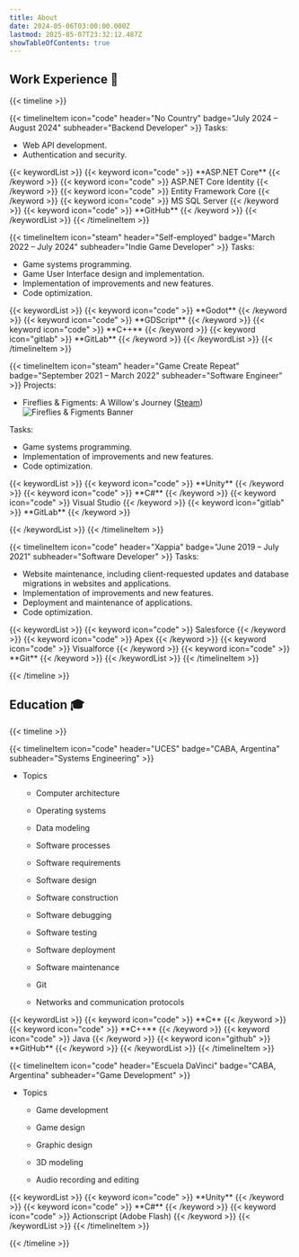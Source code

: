 ```yaml
---
title: About
date: 2024-05-06T03:00:00.000Z
lastmod: 2025-05-07T23:32:12.487Z
showTableOfContents: true
---
```

## Work Experience 💼

{{< timeline >}}

{{< timelineItem icon="code" header="No Country" badge="July 2024 – August 2024" subheader="Backend Developer" >}}
Tasks:
<ul>
    <li>Web API development.</li>
    <li>Authentication and security.</li>
</ul>
{{< keywordList >}}
    {{< keyword icon="code" >}} **ASP.NET Core** {{< /keyword >}}
    {{< keyword icon="code" >}} ASP.NET Core Identity {{< /keyword >}}
    {{< keyword icon="code" >}} Entity Framework Core {{< /keyword >}}
    {{< keyword icon="code" >}} MS SQL Server {{< /keyword >}}
    {{< keyword icon="code" >}} **GitHub** {{< /keyword >}}
{{< /keywordList >}}
{{< /timelineItem >}}

{{< timelineItem icon="steam" header="Self-employed" badge="March 2022 – July 2024" subheader="Indie Game Developer" >}}
Tasks:
<ul>
    <li>Game systems programming.</li>
    <li>Game User Interface design and implementation.</li>
    <li>Implementation of improvements and new features.</li>
    <li>Code optimization.</li>
</ul>
{{< keywordList >}}
    {{< keyword icon="code" >}} **Godot** {{< /keyword >}}
    {{< keyword icon="code" >}} **GDScript** {{< /keyword >}}
    {{< keyword icon="code" >}} **C++** {{< /keyword >}}
    {{< keyword icon="gitlab" >}} **GitLab** {{< /keyword >}}
{{< /keywordList >}}
{{< /timelineItem >}}

{{< timelineItem icon="steam" header="Game Create Repeat" badge="September 2021 – March 2022" subheader="Software Engineer" >}}
Projects:
<ul>
    <li>Fireflies & Figments: A Willow's Journey (<a href="https://store.steampowered.com/app/1853650/Fireflies__Figments_A_Willows_Journey/">Steam</a>)</li>
    <img alt="Fireflies & Figments Banner" src="https://shared.akamai.steamstatic.com/store_item_assets/steam/apps/1853650/header.jpg?t=1646671450">
    
</ul>
Tasks:
<ul>
    <li>Game systems programming.</li>
    <li>Implementation of improvements and new features.</li>
    <li>Code optimization.</li>
</ul>
{{< keywordList >}}
    {{< keyword icon="code" >}} **Unity** {{< /keyword >}}
    {{< keyword icon="code" >}} **C#** {{< /keyword >}}
    {{< keyword icon="code" >}} Visual Studio {{< /keyword >}}
    {{< keyword icon="gitlab" >}} **GitLab** {{< /keyword >}}
    
{{< /keywordList >}}
{{< /timelineItem >}}


{{< timelineItem icon="code" header="Xappia" badge="June 2019 – July 2021" subheader="Software Developer" >}}
Tasks:
<ul>
    <li>Website maintenance, including client-requested updates and database migrations in websites and applications.</li>
    <li>Implementation of improvements and new features.</li>
    <li>Deployment and maintenance of applications.</li>
    <li>Code optimization.</li>
</ul>
{{< keywordList >}}
    {{< keyword icon="code" >}} Salesforce {{< /keyword >}}
    {{< keyword icon="code" >}} Apex {{< /keyword >}}
    {{< keyword icon="code" >}} Visualforce {{< /keyword >}}
    {{< keyword icon="code" >}} **Git** {{< /keyword >}}
{{< /keywordList >}}
{{< /timelineItem >}}

{{< /timeline >}}

## Education 🎓

{{< timeline >}}

{{< timelineItem icon="code" header="UCES" badge="CABA, Argentina" subheader="Systems Engineering" >}}
<ul>
    <li>Topics</li>
        <ul><li>Computer architecture</li></ul>
        <ul><li>Operating systems</li></ul>
        <ul><li>Data modeling</li></ul>
        <ul><li>Software processes</li></ul>
        <ul><li>Software requirements</li></ul>
        <ul><li>Software design</li></ul>
        <ul><li>Software construction</li></ul>
        <ul><li>Software debugging</li></ul>
        <ul><li>Software testing</li></ul>
        <ul><li>Software deployment</li></ul>
        <ul><li>Software maintenance</li></ul>
        <ul><li>Git</li></ul>
        <ul><li>Networks and communication protocols</li></ul>
</ul>
{{< keywordList >}}
    {{< keyword icon="code" >}} **C** {{< /keyword >}}
    {{< keyword icon="code" >}} **C++** {{< /keyword >}}
    {{< keyword icon="code" >}} Java {{< /keyword >}}
    {{< keyword icon="github" >}} **GitHub** {{< /keyword >}}
{{< /keywordList >}}
{{< /timelineItem >}}


{{< timelineItem icon="code" header="Escuela DaVinci" badge="CABA, Argentina" subheader="Game Development" >}}
<ul>
    <li>Topics</li>
        <ul><li>Game development</li></ul>
        <ul><li>Game design</li></ul>
        <ul><li>Graphic design</li></ul>
        <ul><li>3D modeling</li></ul>
        <ul><li>Audio recording and editing</li></ul>
</ul>
{{< keywordList >}}
    {{< keyword icon="code" >}} **Unity** {{< /keyword >}}
    {{< keyword icon="code" >}} **C#** {{< /keyword >}}
    {{< keyword icon="code" >}} Actionscript (Adobe Flash) {{< /keyword >}}
{{< /keywordList >}}
{{< /timelineItem >}}

{{< /timeline >}}